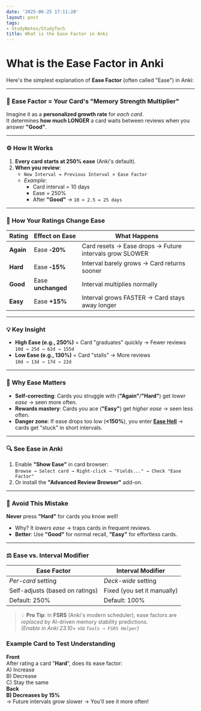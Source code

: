 ```yaml
---
date: '2025-06-25 17:11:20'
layout: post
tags:
- StudyNotes/StudyTech
title: What is the Ease Factor in Anki
---
```


# What is the Ease Factor in Anki

Here's the simplest explanation of **Ease Factor** (often called "Ease") in Anki:

---

### 🎯 **Ease Factor = Your Card's "Memory Strength Multiplier"**  
Imagine it as a **personalized growth rate** for *each card*.  
It determines **how much LONGER** a card waits between reviews when you answer **"Good"**.

---

### ⚙️ **How It Works**  
1. **Every card starts at 250% ease** (Anki's default).  
2. **When you review**:  
   - `New Interval = Previous Interval × Ease Factor`  
   - *Example*:  
     - Card interval = 10 days  
     - Ease = 250%  
     - After **"Good"** → `10 × 2.5 = 25 days`  

---

### 🔄 **How Your Ratings Change Ease**  
| **Rating** | **Effect on Ease** | **What Happens** |  
|------------|-------------------|------------------|  
| **Again**  | Ease **‑20%**     | Card resets → Ease drops → Future intervals grow SLOWER |  
| **Hard**   | Ease **‑15%**     | Interval barely grows → Card returns sooner |  
| **Good**   | Ease **unchanged**| Interval multiplies normally |  
| **Easy**   | Ease **+15%**     | Interval grows FASTER → Card stays away longer |  

---

### 💡 **Key Insight**  
- **High Ease (e.g., 250%)** = Card "graduates" quickly → Fewer reviews  
  `10d → 25d → 62d → 155d`  
- **Low Ease (e.g., 130%)** = Card "stalls" → More reviews  
  `10d → 13d → 17d → 22d`  

---

### 🌟 **Why Ease Matters**  
- **Self-correcting**: Cards you struggle with (**"Again"**/**"Hard"**) get *lower ease* → seen more often.  
- **Rewards mastery**: Cards you ace (**"Easy"**) get *higher ease* → seen less often.  
- **Danger zone**: If ease drops too low (**<150%**), you enter **[Ease Hell](https://faqs.ankiweb.net/what-is-ease-hell.html)** → cards get "stuck" in short intervals.

---

### 🔍 **See Ease in Anki**  
1. Enable **"Show Ease"** in card browser:  
   `Browse → Select card → Right-click → "Fields..." → Check "Ease Factor"`  
2. Or install the **"Advanced Review Browser"** add-on.  

---

### 🚫 **Avoid This Mistake**  
**Never** press **"Hard"** for cards you know well!  
- Why? It *lowers ease* → traps cards in frequent reviews.  
- **Better**: Use **"Good"** for normal recall, **"Easy"** for effortless cards.

---

### ⚖️ **Ease vs. Interval Modifier**  
| **Ease Factor**          | **Interval Modifier** |  
|--------------------------|------------------------|  
| *Per-card* setting       | *Deck-wide* setting    |  
| Self-adjusts (based on ratings) | Fixed (you set it manually) |  
| Default: 250%            | Default: 100%          |  

> 💡 **Pro Tip**: In **FSRS** (Anki's modern scheduler), ease factors are *replaced* by AI-driven memory stability predictions.  
> *(Enable in Anki 23.10+ via `Tools → FSRS Helper`)*  

### Example Card to Test Understanding  
**Front**  
After rating a card "**Hard**", does its ease factor:  
A) Increase  
B) Decrease  
C) Stay the same  
**Back**  
**B) Decreases by 15%**  
→ Future intervals grow slower → You'll see it more often!
